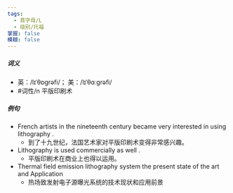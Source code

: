 ```yaml
---
tags:
  - 首字母/L
  - 级别/托福
掌握: false
模糊: false
---
```

##### 词义
- 英：/lɪˈθɒɡrəfi/； 美：/lɪˈθɑːɡrəfi/
- #词性/n  平版印刷术
##### 例句
- French artists in the nineteenth century became very interested in using lithography .
	- 到了十九世纪，法国艺术家对平版印刷术变得非常感兴趣。
- Lithography is used commercially as well .
	- 平版印刷术在商业上也得以运用。
- Thermal field emission lithography system the present state of the art and Application
	- 热场致发射电子源曝光系统的技术现状和应用前景
